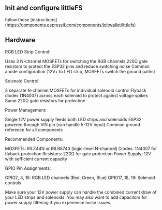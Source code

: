 ## Init and configure littleFS

follow these [instructions] (https://components.espressif.com/components/joltwallet/littlefs)

## Hardware
RGB LED Strip Control:

Uses 3 N-channel MOSFETs for switching the RGB channels
220Ω gate resistors to protect the ESP32 pins and reduce switching noise
Common anode configuration (12V+ to LED strip, MOSFETs switch the ground paths)

Solenoid Control:

3 separate N-channel MOSFETs for individual solenoid control
Flyback diodes (1N4007) across each solenoid to protect against voltage spikes
Same 220Ω gate resistors for protection

Power Management:

Single 12V power supply feeds both LED strips and solenoids
ESP32 powered through VIN pin (can handle 5-12V input)
Common ground reference for all components

Recommended Components:

MOSFETs: IRLZ44N or IRLB8743 (logic-level N-channel)
Diodes: 1N4007 for flyback protection
Resistors: 220Ω for gate protection
Power Supply: 12V with sufficient current capacity

GPIO Pin Assignments:

GPIO2, 4, 16: RGB LED channels (Red, Green, Blue)
GPIO17, 18, 19: Solenoid controls

Make sure your 12V power supply can handle the combined current draw of your LED strips and solenoids. You may also want to add capacitors for power supply filtering if you experience noise issues.
